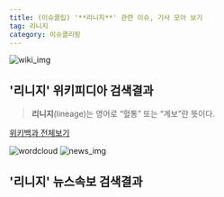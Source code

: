 ```yaml
---
title: (이슈클립) '**리니지**' 관련 이슈, 기사 모아 보기
tag: 리니지
category: 이슈클리핑
---
```

![wiki_img](https://user-images.githubusercontent.com/42597476/44503234-41136a80-a6d0-11e8-9071-6fc6418eafe4.png)
## **'**리니지**'** 위키피디아 검색결과
>**리니지**(lineage)는 영어로 “혈통” 또는 “계보”란 뜻이다.

<a href="https://ko.wikipedia.org/wiki/리니지" target="_blank">위키백과 전체보기</a>

![wordcloud](https://s3.ap-northeast-2.amazonaws.com/lyrics101-wordcloud/2018-10-01-1538337192.png)
![news_img](https://user-images.githubusercontent.com/42597476/44507050-1206f400-a6e4-11e8-8d98-7ffbfebb353f.png)
## **'**리니지**'** 뉴스속보 검색결과

